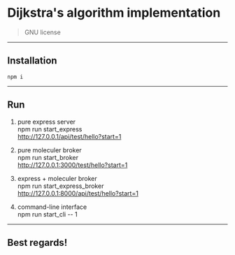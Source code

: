# Dijkstra's algorithm implementation

> GNU license

---
## Installation
```
npm i
```
---
## Run
1) pure express server  
npm run start_express  
http://127.0.0.1/api/test/hello?start=1  
  
2) pure moleculer broker  
npm run start_broker  
http://127.0.0.1:3000/test/hello?start=1  
  
3) express + moleculer broker  
npm run start_express_broker  
http://127.0.0.1:8000/api/test/hello?start=1  
  
4) command-line interface  
npm run start_cli -- 1  
---
## Best regards!